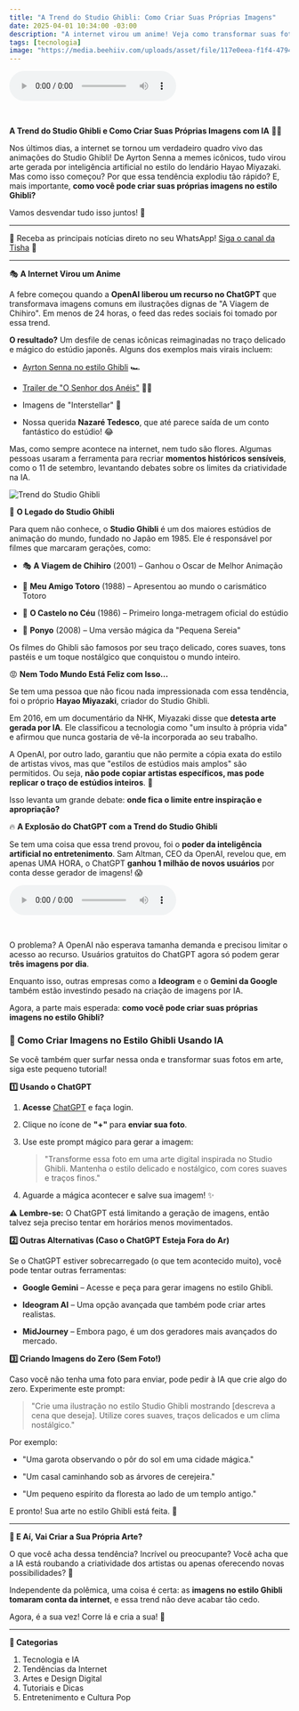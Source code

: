 ```yaml
---
title: "A Trend do Studio Ghibli: Como Criar Suas Próprias Imagens"
date: 2025-04-01 10:34:00 -03:00
description: "A internet virou um anime! Veja como transformar suas fotos no estilo Studio Ghibli com IA e surfe na trend do momento. 🎨✨"
tags: [tecnologia]
image: "https://media.beehiiv.com/uploads/asset/file/117e0eea-f1f4-4794-8935-75520640c1de/Copy_of_media_kit_update_diario__3___1___1_.jpg"
---
```


<audio id="player-audio" controls="">
<source src="./audio/a-trend-do-studio-ghibli-p1.mp3" type="audio/mpeg" />
</audio>
<p><br /></p>

 **A Trend do Studio Ghibli e Como Criar Suas Próprias Imagens com IA** 🎨✨

Nos últimos dias, a internet se tornou um verdadeiro quadro vivo das animações do Studio Ghibli! De Ayrton Senna a memes icônicos, tudo virou arte gerada por inteligência artificial no estilo do lendário Hayao Miyazaki. Mas como isso começou? Por que essa tendência explodiu tão rápido? E, mais importante, **como você pode criar suas próprias imagens no estilo Ghibli?**

Vamos desvendar tudo isso juntos! 👀

---

🌟 Receba as principais notícias direto no seu WhatsApp! <a href="https://www.whatsapp.com/channel/0029VaiPYBPLo4heVf0U3u2d" target="_blank" rel="noopener noreferrer">Siga o canal da Tisha</a> 📲

---


 🎭 **A Internet Virou um Anime**

A febre começou quando a **OpenAI liberou um recurso no ChatGPT** que transformava imagens comuns em ilustrações dignas de "A Viagem de Chihiro". Em menos de 24 horas, o feed das redes sociais foi tomado por essa trend.

**O resultado?** Um desfile de cenas icônicas reimaginadas no traço delicado e mágico do estúdio japonês. Alguns dos exemplos mais virais incluem:

-   [Ayrton Senna no estilo Ghibli](https://x.com/ODaniGeek/status/1905040616880300523) 🏎️
    
-   [Trailer de "O Senhor dos Anéis"](https://x.com/PJaccetturo/status/1905151190872309907) 🧙‍♂️
    
-   Imagens de "Interstellar" 🌌
    
-   Nossa querida **Nazaré Tedesco**, que até parece saída de um conto fantástico do estúdio! 😂
    

Mas, como sempre acontece na internet, nem tudo são flores. Algumas pessoas usaram a ferramenta para recriar **momentos históricos sensíveis**, como o 11 de setembro, levantando debates sobre os limites da criatividade na IA.

![Trend do Studio Ghibli](https://media.beehiiv.com/uploads/asset/file/117e0eea-f1f4-4794-8935-75520640c1de/Copy_of_media_kit_update_diario__3___1___1_.jpg)

 🎥 **O Legado do Studio Ghibli**

Para quem não conhece, o **Studio Ghibli** é um dos maiores estúdios de animação do mundo, fundado no Japão em 1985. Ele é responsável por filmes que marcaram gerações, como:

-   🎭 **A Viagem de Chihiro** (2001) – Ganhou o Oscar de Melhor Animação
    
-   🏡 **Meu Amigo Totoro** (1988) – Apresentou ao mundo o carismático Totoro
    
-   🏰 **O Castelo no Céu** (1986) – Primeiro longa-metragem oficial do estúdio
    
-   🌊 **Ponyo** (2008) – Uma versão mágica da "Pequena Sereia"
    

Os filmes do Ghibli são famosos por seu traço delicado, cores suaves, tons pastéis e um toque nostálgico que conquistou o mundo inteiro.

 😡 **Nem Todo Mundo Está Feliz com Isso…**

Se tem uma pessoa que não ficou nada impressionada com essa tendência, foi o próprio **Hayao Miyazaki**, criador do Studio Ghibli.

Em 2016, em um documentário da NHK, Miyazaki disse que **detesta arte gerada por IA**. Ele classificou a tecnologia como "um insulto à própria vida" e afirmou que nunca gostaria de vê-la incorporada ao seu trabalho.

A OpenAI, por outro lado, garantiu que não permite a cópia exata do estilo de artistas vivos, mas que "estilos de estúdios mais amplos" são permitidos. Ou seja, **não pode copiar artistas específicos, mas pode replicar o traço de estúdios inteiros**. 🤨

Isso levanta um grande debate: **onde fica o limite entre inspiração e apropriação?**

 🔥 **A Explosão do ChatGPT com a Trend do Studio Ghibli**

Se tem uma coisa que essa trend provou, foi o **poder da inteligência artificial no entretenimento**. Sam Altman, CEO da OpenAI, revelou que, em apenas UMA HORA, o ChatGPT **ganhou 1 milhão de novos usuários** por conta desse gerador de imagens! 😱

<audio id="player-audio" controls="">
<source src="./audio/a-trend-do-studio-ghibli-p2.mp3" type="audio/mpeg" />
</audio>
<p><br /></p>

O problema? A OpenAI não esperava tamanha demanda e precisou limitar o acesso ao recurso. Usuários gratuitos do ChatGPT agora só podem gerar **três imagens por dia**.

Enquanto isso, outras empresas como a **Ideogram** e o **Gemini da Google** também estão investindo pesado na criação de imagens por IA.

Agora, a parte mais esperada: **como você pode criar suas próprias imagens no estilo Ghibli?**



### **📌 Como Criar Imagens no Estilo Ghibli Usando IA**

Se você também quer surfar nessa onda e transformar suas fotos em arte, siga este pequeno tutorial!

 **1️⃣ Usando o ChatGPT**

1.  **Acesse** [ChatGPT](https://chat.openai.com) e faça login.
    
2.  Clique no ícone de **"+"** para **enviar sua foto**.
    
3.  Use este prompt mágico para gerar a imagem:
    
    > "Transforme essa foto em uma arte digital inspirada no Studio Ghibli. Mantenha o estilo delicado e nostálgico, com cores suaves e traços finos."
    
4.  Aguarde a mágica acontecer e salve sua imagem! ✨
    

⚠️ **Lembre-se:** O ChatGPT está limitando a geração de imagens, então talvez seja preciso tentar em horários menos movimentados.

 **2️⃣ Outras Alternativas (Caso o ChatGPT Esteja Fora do Ar)**

Se o ChatGPT estiver sobrecarregado (o que tem acontecido muito), você pode tentar outras ferramentas:

-   **Google Gemini** – Acesse e peça para gerar imagens no estilo Ghibli.
    
-   **Ideogram AI** – Uma opção avançada que também pode criar artes realistas.
    
-   **MidJourney** – Embora pago, é um dos geradores mais avançados do mercado.
    

 **3️⃣ Criando Imagens do Zero (Sem Foto!)**

Caso você não tenha uma foto para enviar, pode pedir à IA que crie algo do zero. Experimente este prompt:

> "Crie uma ilustração no estilo Studio Ghibli mostrando [descreva a cena que deseja]. Utilize cores suaves, traços delicados e um clima nostálgico."

Por exemplo:

-   "Uma garota observando o pôr do sol em uma cidade mágica."
    
-   "Um casal caminhando sob as árvores de cerejeira."
    
-   "Um pequeno espírito da floresta ao lado de um templo antigo."
    

E pronto! Sua arte no estilo Ghibli está feita. 🎨

---

 **💬 E Aí, Vai Criar a Sua Própria Arte?**

O que você acha dessa tendência? Incrível ou preocupante? Você acha que a IA está roubando a criatividade dos artistas ou apenas oferecendo novas possibilidades? 🤔

Independente da polêmica, uma coisa é certa: as **imagens no estilo Ghibli tomaram conta da internet**, e essa trend não deve acabar tão cedo.

Agora, é a sua vez! Corre lá e cria a sua! 🚀
 
---

**📌 Categorias**

1.  Tecnologia e IA
2.  Tendências da Internet
3.  Artes e Design Digital
4.  Tutoriais e Dicas
5.  Entretenimento e Cultura Pop
